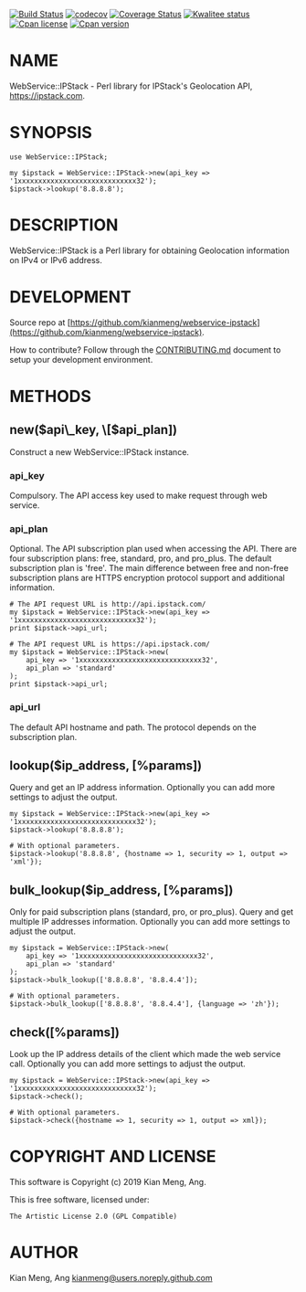 [![Build Status](https://travis-ci.org/kianmeng/webservice-ipstack.svg?branch=master)](https://travis-ci.org/kianmeng/webservice-ipstack)
[![codecov](https://codecov.io/gh/kianmeng/webservice-ipstack/branch/master/graph/badge.svg)](https://codecov.io/gh/kianmeng/webservice-ipstack)
[![Coverage Status](https://coveralls.io/repos/kianmeng/webservice-ipstack/badge.svg?branch=master)](https://coveralls.io/r/kianmeng/webservice-ipstack?branch=master)
[![Kwalitee status](http://cpants.cpanauthors.org/dist/WebService-IPStack.png)](http://cpants.charsbar.org/dist/overview/WebService-IPStack)
[![Cpan license](https://img.shields.io/cpan/l/WebService-IPStack.svg)](https://metacpan.org/release/WebService-IPStack)
[![Cpan version](https://img.shields.io/cpan/v/WebService-IPStack.svg)](https://metacpan.org/release/WebService-IPStack)

# NAME

WebService::IPStack - Perl library for IPStack's Geolocation API,
https://ipstack.com.

# SYNOPSIS

    use WebService::IPStack;

    my $ipstack = WebService::IPStack->new(api_key => '1xxxxxxxxxxxxxxxxxxxxxxxxxxxxx32');
    $ipstack->lookup('8.8.8.8');

# DESCRIPTION

WebService::IPStack is a Perl library for obtaining Geolocation information on
IPv4 or IPv6 address.

# DEVELOPMENT

Source repo at [https://github.com/kianmeng/webservice-ipstack](https://github.com/kianmeng/webservice-ipstack).

How to contribute? Follow through the [CONTRIBUTING.md](https://github.com/kianmeng/webservice-ipstack/blob/master/CONTRIBUTING.md) document to setup your development environment.

# METHODS

## new($api\_key, \[$api\_plan\])

Construct a new WebService::IPStack instance.

### api\_key

Compulsory. The API access key used to make request through web service.

### api\_plan

Optional. The API subscription plan used when accessing the API. There are four
subscription plans: free, standard, pro, and pro\_plus. The default subscription
plan is 'free'. The main difference between free and non-free subscription
plans are HTTPS encryption protocol support and additional information.

    # The API request URL is http://api.ipstack.com/
    my $ipstack = WebService::IPStack->new(api_key => '1xxxxxxxxxxxxxxxxxxxxxxxxxxxxx32');
    print $ipstack->api_url;

    # The API request URL is https://api.ipstack.com/
    my $ipstack = WebService::IPStack->new(
        api_key => '1xxxxxxxxxxxxxxxxxxxxxxxxxxxxxx32',
        api_plan => 'standard'
    );
    print $ipstack->api_url;

### api\_url

The default API hostname and path. The protocol depends on the subscription plan.

## lookup($ip\_address, \[%params\])

Query and get an IP address information. Optionally you can add more settings
to adjust the output.

    my $ipstack = WebService::IPStack->new(api_key => '1xxxxxxxxxxxxxxxxxxxxxxxxxxxxx32');
    $ipstack->lookup('8.8.8.8');

    # With optional parameters.
    $ipstack->lookup('8.8.8.8', {hostname => 1, security => 1, output => 'xml'});

## bulk\_lookup($ip\_address, \[%params\])

Only for paid subscription plans (standard, pro, or pro\_plus).  Query and get
multiple IP addresses information. Optionally you can add more settings to
adjust the output.

    my $ipstack = WebService::IPStack->new(
        api_key => '1xxxxxxxxxxxxxxxxxxxxxxxxxxxxx32',
        api_plan => 'standard'
    );
    $ipstack->bulk_lookup(['8.8.8.8', '8.8.4.4']);

    # With optional parameters.
    $ipstack->bulk_lookup(['8.8.8.8', '8.8.4.4'], {language => 'zh'});

## check(\[%params\])

Look up the IP address details of the client which made the web service call.
Optionally you can add more settings to adjust the output.

    my $ipstack = WebService::IPStack->new(api_key => '1xxxxxxxxxxxxxxxxxxxxxxxxxxxxx32');
    $ipstack->check();

    # With optional parameters.
    $ipstack->check({hostname => 1, security => 1, output => xml});

# COPYRIGHT AND LICENSE

This software is Copyright (c) 2019 Kian Meng, Ang.

This is free software, licensed under:

    The Artistic License 2.0 (GPL Compatible)

# AUTHOR

Kian Meng, Ang <kianmeng@users.noreply.github.com>
